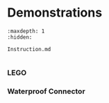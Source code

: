 # Demonstrations

```{toctree}
:maxdepth: 1
:hidden:

Instruction.md
```

```{contents}
```

### LEGO

### Waterproof Connector